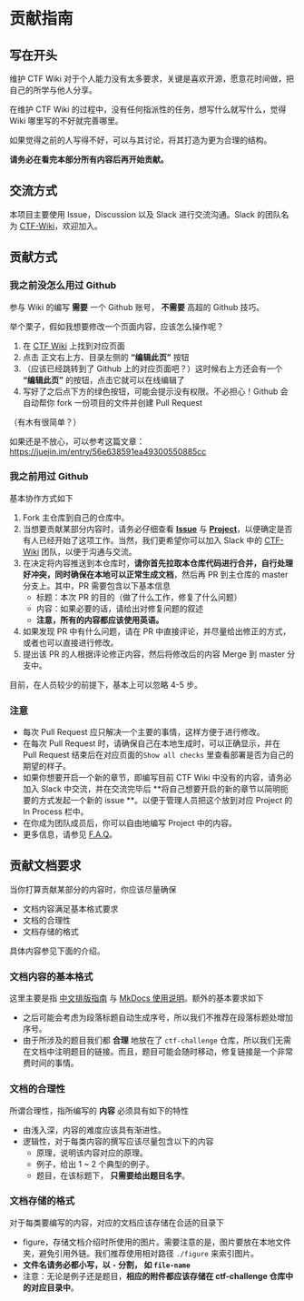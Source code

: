 # 贡献指南

## 写在开头

维护 CTF Wiki 对于个人能力没有太多要求，关键是喜欢开源，愿意花时间做，把自己的所学与他人分享。

在维护 CTF Wiki 的过程中，没有任何指派性的任务，想写什么就写什么，觉得 Wiki 哪里写的不好就完善哪里。

如果觉得之前的人写得不好，可以与其讨论，将其打造为更为合理的结构。

**请务必在看完本部分所有内容后再开始贡献。**


## 交流方式

本项目主要使用 Issue，Discussion 以及 Slack 进行交流沟通。Slack 的团队名为 [CTF-Wiki](https://ctf-wiki.slack.com/join/shared_invite/enQtNTkwNDg5NDUzNzAzLTQ3YTliNzI5OGNhM2NmNzI3NTU0YWRlNWFkY2EzYTExN2Y3ZjRkNzYzYmRhNDNlYmY5YTVmNjNhYjliZDgyNTY)，欢迎加入。

## 贡献方式

### 我之前没怎么用过 Github

参与 Wiki 的编写 **需要** 一个 Github 账号， **不需要** 高超的 Github 技巧。

举个栗子，假如我想要修改一个页面内容，应该怎么操作呢？

1. 在 [CTF Wiki](https://ctf-wiki.github.io/ctf-wiki/) 上找到对应页面
2. 点击 正文右上方、目录左侧的 **“编辑此页”** 按钮
3. （应该已经跳转到了 Github 上的对应页面吧？）这时候右上方还会有一个 **“编辑此页”** 的按钮，点击它就可以在线编辑了
4. 写好了之后点下方的绿色按钮，可能会提示没有权限。不必担心！Github 会自动帮你 fork 一份项目的文件并创建 Pull Request

（有木有很简单？）

如果还是不放心，可以参考这篇文章：https://juejin.im/entry/56e638591ea49300550885cc

### 我之前用过 Github

基本协作方式如下

1. Fork 主仓库到自己的仓库中。
2. 当想要贡献某部分内容时，请务必仔细查看 **[Issue](https://github.com/ctf-wiki/ctf-wiki/issues)** 与 **[Project](https://github.com/ctf-wiki/ctf-wiki/projects)**，以便确定是否有人已经开始了这项工作。当然，我们更希望你可以加入 Slack 中的 [CTF-Wiki](https://join.slack.com/t/ctf-wiki/shared_invite/enQtNTkwNDg5NDUzNzAzLWExOTRhZTE0ZTMzYjVlNDk5OGI3ZDA1NmQyZjE4NWRlMGU3NjEwM2Y2ZTliMTg4Njg1MjliNWRhNTk2ZmY0NmI) 团队，以便于沟通与交流。
3. 在决定将内容推送到本仓库时，**请你首先拉取本仓库代码进行合并，自行处理好冲突，同时确保在本地可以正常生成文档**，然后再 PR 到主仓库的 master 分支上。其中，PR 需要包含以下基本信息
   * 标题：本次 PR 的目的（做了什么工作，修复了什么问题）
   * 内容：如果必要的话，请给出对修复问题的叙述
   * **注意，所有的内容都应该使用英语。**
4. 如果发现 PR 中有什么问题，请在 PR 中直接评论，并尽量给出修正的方式，或者也可以直接进行修改。 
5. 提出该 PR 的人根据评论修正内容，然后将修改后的内容 Merge 到 master 分支中。

目前，在人员较少的前提下，基本上可以忽略 4-5 步。

### 注意
- 每次 Pull Request 应只解决一个主要的事情，这样方便于进行修改。
- 在每次 Pull Request 时，请确保自己在本地生成时，可以正确显示，并在 Pull Request 结束后在对应页面的`Show all checks` 里查看部署是否为自己的期望的样子。
- 如果你想要开启一个新的章节，即编写目前 CTF Wiki 中没有的内容，请务必加入 Slack 中交流，并在交流完毕后 **将自己想要开启的新的章节以简明扼要的方式发起一个新的 issue **。以便于管理人员把这个放到对应 Project 的 In Process 栏中。
- 在你成为团队成员后，你可以自由地编写 Project 中的内容。
- 更多信息，请参见 [F.A.Q](https://github.com/ctf-wiki/ctf-wiki/wiki/F.A.Q)。

## 贡献文档要求

当你打算贡献某部分的内容时，你应该尽量确保

- 文档内容满足基本格式要求
- 文档的合理性
- 文档存储的格式

具体内容参见下面的介绍。

### 文档内容的基本格式

这里主要是指 [中文排版指南](https://github.com/ctf-wiki/ctf-wiki/wiki/%E4%B8%AD%E6%96%87%E6%8E%92%E7%89%88%E6%8C%87%E5%8D%97) 与 [MkDocs 使用说明](https://github.com/ctf-wiki/ctf-wiki/wiki/Mkdocs-%E4%BD%BF%E7%94%A8%E8%AF%B4%E6%98%8E)。额外的基本要求如下

- 之后可能会考虑为段落标题自动生成序号，所以我们不推荐在段落标题处增加序号。
- 由于所涉及的题目我们都 **合理** 地放在了 `ctf-challenge` 仓库，所以我们无需在文档中注明题目的链接。而且，题目可能会随时移动，修复链接是一个非常费时间的事情。

### 文档的合理性

所谓合理性，指所编写的 **内容** 必须具有如下的特性

- 由浅入深，内容的难度应该具有渐进性。
- 逻辑性，对于每类内容的撰写应该尽量包含以下的内容
  - 原理，说明该内容对应的原理。
  - 例子，给出 1 ~ 2 个典型的例子。
  - 题目，在该标题下， **只需要给出题目名字**。

### 文档存储的格式

对于每类要编写的内容，对应的文档应该存储在合适的目录下

- figure，存储文档介绍时所使用的图片。需要注意的是，图片要放在本地文件夹，避免引用外链。我们推荐使用相对路径 `./figure` 来索引图片。
- **文件名请务必都小写，以 `-` 分割， 如 `file-name`**
- 注意：无论是例子还是题目，**相应的附件都应该存储在 ctf-challenge 仓库中的对应目录中**。
